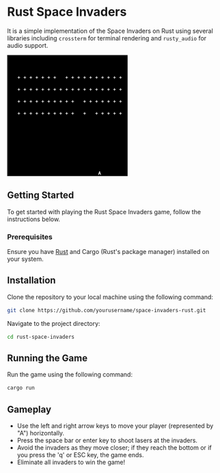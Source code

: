 # Rust Space Invaders

It is a simple implementation of the Space Invaders on Rust using several libraries including `crossterm` for terminal rendering and `rusty_audio` for audio support.

![Rust Space Invaders Game Screenshot](./assets/rust-space-invaders.png)

## Getting Started

To get started with playing the Rust Space Invaders game, follow the instructions below.

### Prerequisites

Ensure you have [Rust](https://www.rust-lang.org/tools/install) and Cargo (Rust's package manager) installed on your system.

## Installation
Clone the repository to your local machine using the following command:

```sh
git clone https://github.com/yourusername/space-invaders-rust.git
````

Navigate to the project directory:

```sh
cd rust-space-invaders
````

## Running the Game
Run the game using the following command:

```sh
cargo run
```

## Gameplay
- Use the left and right arrow keys to move your player (represented by "A") horizontally.
- Press the space bar or enter key to shoot lasers at the invaders.
- Avoid the invaders as they move closer; if they reach the bottom or if you press the 'q' or ESC key, the game ends.
- Eliminate all invaders to win the game!
